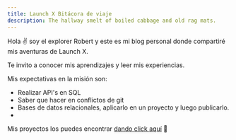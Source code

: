 ```yaml
---
title: Launch X Bitácora de viaje
description: The hallway smelt of boiled cabbage and old rag mats.
---
```


Hola ✌️  soy el explorer Robert y este es mi blog personal donde compartiré mis aventuras de Launch X.

Te invito a conocer mis aprendizajes y leer mis experiencias.

Mis expectativas en la misión son:

- Realizar API's en SQL
- Saber que hacer en conflictos de git
- Bases de datos relacionales, aplicarlo en un proyecto y luego publicarlo.
- 

Mis proyectos los puedes encontrar [dando click aquí](https://robcisneros.netlify.app/)
🚀
